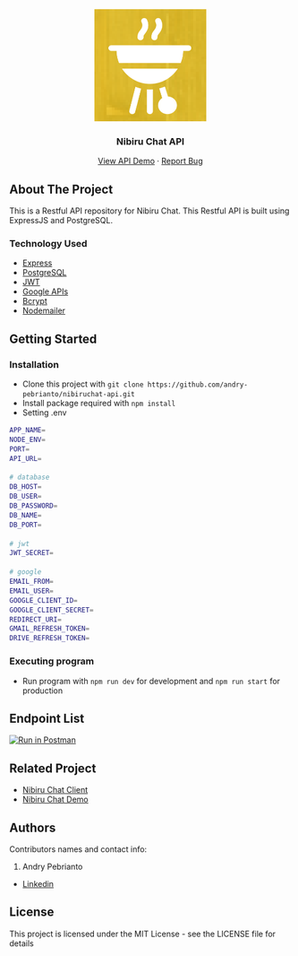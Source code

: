 <div align="center">
  <img src="./readme/logo.png" width="200px" height="200px" />
</div>
<h3 align="center">Nibiru Chat API</h3>
<p align="center">
  <a href="https://nibiru-chat.herokuapp.com/">View API Demo</a>
  ·
  <a href="https://github.com/andry-pebrianto/nibiruchat-api/issues">Report Bug</a>
</p>

<!-- ABOUT THE PROJECT -->
## About The Project

This is a Restful API repository for Nibiru Chat. This Restful API is built using ExpressJS and PostgreSQL.

### Technology Used

- [Express](https://expressjs.com/)
- [PostgreSQL](https://www.postgresql.org/)
- [JWT](https://jwt.io/)
- [Google APIs](https://github.com/googleapis/google-api-nodejs-client)
- [Bcrypt](https://www.npmjs.com/package/bcrypt)
- [Nodemailer](https://nodemailer.com/about/)

## Getting Started

### Installation

- Clone this project with `git clone https://github.com/andry-pebrianto/nibiruchat-api.git`
- Install package required with `npm install`
- Setting .env

```bash
APP_NAME=
NODE_ENV=
PORT=
API_URL=

# database
DB_HOST=
DB_USER=
DB_PASSWORD=
DB_NAME=
DB_PORT=

# jwt
JWT_SECRET=

# google
EMAIL_FROM=
EMAIL_USER=
GOOGLE_CLIENT_ID=
GOOGLE_CLIENT_SECRET=
REDIRECT_URI=
GMAIL_REFRESH_TOKEN=
DRIVE_REFRESH_TOKEN=
```

### Executing program

- Run program with `npm run dev` for development and `npm run start` for production

## Endpoint List

[![Run in Postman](https://run.pstmn.io/button.svg)](https://app.getpostman.com/run-collection/13299472-95b35893-0243-4e38-aa85-c16051da1c37?action=collection%2Ffork&collection-url=entityId%3D13299472-95b35893-0243-4e38-aa85-c16051da1c37%26entityType%3Dcollection%26workspaceId%3Dfe5f6a4d-a8db-4a39-9852-e54fd7754e4c)

<!-- RELATED PROJECT -->
## Related Project

- [Nibiru Chat Client](https://github.com/andry-pebrianto/nibiruchat-client)
- [Nibiru Chat Demo](https://nibiruchat.netlify.app/)

## Authors

Contributors names and contact info:

1. Andry Pebrianto

- [Linkedin](https://www.linkedin.com/in/andry-pebrianto)

## License

This project is licensed under the MIT License - see the LICENSE file for details
